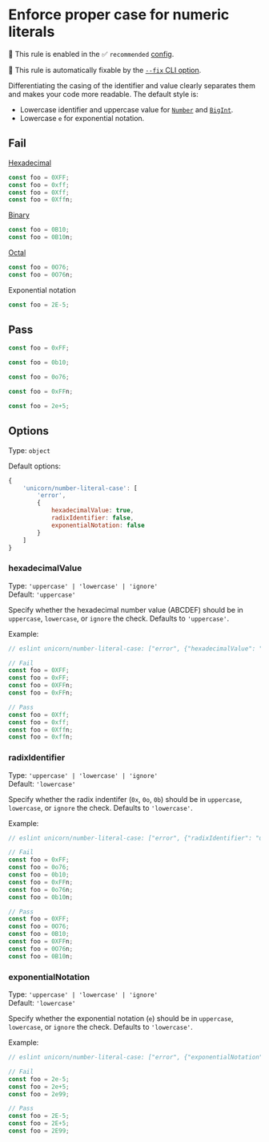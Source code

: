 # Enforce proper case for numeric literals

💼 This rule is enabled in the ✅ `recommended` [config](https://github.com/sindresorhus/eslint-plugin-unicorn#preset-configs-eslintconfigjs).

🔧 This rule is automatically fixable by the [`--fix` CLI option](https://eslint.org/docs/latest/user-guide/command-line-interface#--fix).

<!-- end auto-generated rule header -->
<!-- Do not manually modify this header. Run: `npm run fix:eslint-docs` -->

Differentiating the casing of the identifier and value clearly separates them and makes your code more readable. The default style is:

- Lowercase identifier and uppercase value for [`Number`](https://developer.mozilla.org/en-US/docs/Web/JavaScript/Data_structures#Number_type) and [`BigInt`](https://developer.mozilla.org/en-US/docs/Web/JavaScript/Data_structures#BigInt_type).
- Lowercase `e` for exponential notation.

## Fail

[Hexadecimal](https://developer.mozilla.org/en-US/docs/Web/JavaScript/Reference/Lexical_grammar#Hexadecimal)

```js
const foo = 0XFF;
const foo = 0xff;
const foo = 0Xff;
const foo = 0Xffn;
```

[Binary](https://developer.mozilla.org/en-US/docs/Web/JavaScript/Reference/Lexical_grammar#Binary)

```js
const foo = 0B10;
const foo = 0B10n;
```

[Octal](https://developer.mozilla.org/en-US/docs/Web/JavaScript/Reference/Lexical_grammar#Octal)

```js
const foo = 0O76;
const foo = 0O76n;
```

Exponential notation

```js
const foo = 2E-5;
```

## Pass

```js
const foo = 0xFF;
```

```js
const foo = 0b10;
```

```js
const foo = 0o76;
```

```js
const foo = 0xFFn;
```

```js
const foo = 2e+5;
```

## Options

Type: `object`

Default options:

```js
{
	'unicorn/number-literal-case': [
		'error',
		{
			hexadecimalValue: true,
			radixIdentifier: false,
			exponentialNotation: false
		}
	]
}
```

### hexadecimalValue

Type: `'uppercase' | 'lowercase' | 'ignore'`\
Default: `'uppercase'`

Specify whether the hexadecimal number value (ABCDEF) should be in `uppercase`, `lowercase`, or `ignore` the check. Defaults to `'uppercase'`.

Example:
```js
// eslint unicorn/number-literal-case: ["error", {"hexadecimalValue": "lowercase"}]

// Fail
const foo = 0XFF;
const foo = 0xFF;
const foo = 0XFFn;
const foo = 0xFFn;

// Pass
const foo = 0Xff;
const foo = 0xff;
const foo = 0Xffn;
const foo = 0xffn;
```

### radixIdentifier

Type: `'uppercase' | 'lowercase' | 'ignore'`\
Default: `'lowercase'`

Specify whether the radix indentifer (`0x`, `0o`, `0b`) should be in `uppercase`, `lowercase`, or `ignore` the check. Defaults to `'lowercase'`.

Example:
```js
// eslint unicorn/number-literal-case: ["error", {"radixIdentifier": "uppercase"}]

// Fail
const foo = 0xFF;
const foo = 0o76;
const foo = 0b10;
const foo = 0xFFn;
const foo = 0o76n;
const foo = 0b10n;

// Pass
const foo = 0XFF;
const foo = 0O76;
const foo = 0B10;
const foo = 0XFFn;
const foo = 0O76n;
const foo = 0B10n;
```

### exponentialNotation

Type: `'uppercase' | 'lowercase' | 'ignore'`\
Default: `'lowercase'`

Specify whether the exponential notation (`e`) should be in `uppercase`, `lowercase`, or `ignore` the check. Defaults to `'lowercase'`.

Example:
```js
// eslint unicorn/number-literal-case: ["error", {"exponentialNotation": "uppercase"}]

// Fail
const foo = 2e-5;
const foo = 2e+5;
const foo = 2e99;

// Pass
const foo = 2E-5;
const foo = 2E+5;
const foo = 2E99;
```

